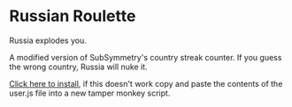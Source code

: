 # Russian Roulette
Russia explodes you.

A modified version of SubSymmetry's country streak counter. If you guess the wrong country, Russia will nuke it.

[Click here to install](https://github.com/echandler/Russian-Roulette/raw/main/russianRoulette.user.js), if this doesn't work copy and paste the contents of the user.js file into a new tamper monkey script.

